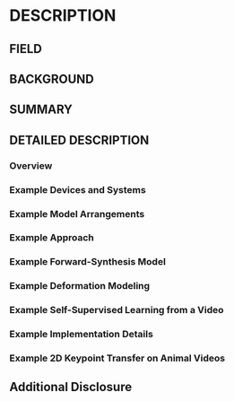 # DESCRIPTION

## FIELD

## BACKGROUND

## SUMMARY

## DETAILED DESCRIPTION

### Overview

### Example Devices and Systems

### Example Model Arrangements

### Example Approach

### Example Forward-Synthesis Model

### Example Deformation Modeling

### Example Self-Supervised Learning from a Video

### Example Implementation Details

### Example 2D Keypoint Transfer on Animal Videos

## Additional Disclosure

